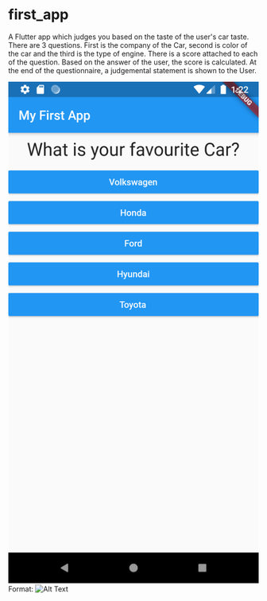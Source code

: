 # first_app

A Flutter app which judges you based on the taste of the user's car taste. 
There are 3 questions. First is the company of the Car, second is color of the car and the third is the type of engine. 
There is a score attached to each of the question. Based on the answer of the user, the score is calculated. 
At the end of the questionnaire, a judgemental statement is shown to the User.

![GitHub Logo|512x397](/Images_Github/Screenshot_1573156362.png) 
Format: ![Alt Text](url)